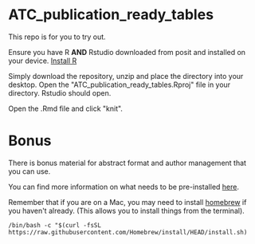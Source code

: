 # ATC_publication_ready_tables

This repo is for you to try out.

Ensure you have R **AND** Rstudio downloaded from posit and installed on your device. [Install R](https://posit.co/download/rstudio-desktop/)

Simply download the repository, unzip and place the directory into your desktop. Open the "ATC_publication_ready_tables.Rproj" file in your directory. Rstudio should open. 

Open the .Rmd file and click "knit".

# Bonus

There is bonus material for abstract format and author management that you can use. 

You can find more information on what needs to be pre-installed  [here](https://labrtorian.com/category/r-markdown/).

Remember that if you are on a Mac, you may need to install [homebrew](https://brew.sh/) if you haven't already. (This allows you to install things from the terminal).

```
/bin/bash -c "$(curl -fsSL https://raw.githubusercontent.com/Homebrew/install/HEAD/install.sh)
```
